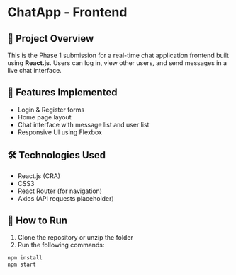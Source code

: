 
# ChatApp - Frontend

## 📌 Project Overview
This is the Phase 1 submission for a real-time chat application frontend built using **React.js**. Users can log in, view other users, and send messages in a live chat interface.

## 🧾 Features Implemented
- Login & Register forms
- Home page layout
- Chat interface with message list and user list
- Responsive UI using Flexbox

## 🛠️ Technologies Used
- React.js (CRA)
- CSS3
- React Router (for navigation)
- Axios (API requests placeholder)

## 🚀 How to Run
1. Clone the repository or unzip the folder
2. Run the following commands:

```bash
npm install
npm start
